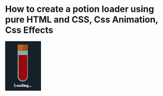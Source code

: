 # How to create a potion loader using pure HTML and CSS, Css Animation, Css Effects

<img src="../../img/loader_8.gif" alt="loader" />